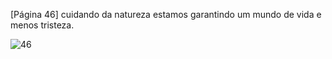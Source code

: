 [Página 46]
cuidando da natureza estamos
garantindo um mundo de vida e
menos tristeza.


![46](./img/page_46-01.jpg)
